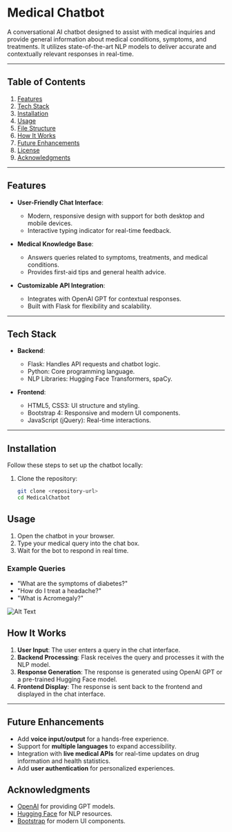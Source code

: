 # Medical Chatbot

A conversational AI chatbot designed to assist with medical inquiries and provide general information about medical conditions, symptoms, and treatments. It utilizes state-of-the-art NLP models to deliver accurate and contextually relevant responses in real-time.

---

## Table of Contents
1. [Features](#features)
2. [Tech Stack](#tech-stack)
3. [Installation](#installation)
4. [Usage](#usage)
5. [File Structure](#file-structure)
6. [How It Works](#how-it-works)
7. [Future Enhancements](#future-enhancements)
8. [License](#license)
9. [Acknowledgments](#acknowledgments)

---

## Features
- **User-Friendly Chat Interface**:
  - Modern, responsive design with support for both desktop and mobile devices.
  - Interactive typing indicator for real-time feedback.

- **Medical Knowledge Base**:
  - Answers queries related to symptoms, treatments, and medical conditions.
  - Provides first-aid tips and general health advice.

- **Customizable API Integration**:
  - Integrates with OpenAI GPT for contextual responses.
  - Built with Flask for flexibility and scalability.

---

## Tech Stack
- **Backend**:
  - Flask: Handles API requests and chatbot logic.
  - Python: Core programming language.
  - NLP Libraries: Hugging Face Transformers, spaCy.

- **Frontend**:
  - HTML5, CSS3: UI structure and styling.
  - Bootstrap 4: Responsive and modern UI components.
  - JavaScript (jQuery): Real-time interactions.

---

## Installation
Follow these steps to set up the chatbot locally:

1. Clone the repository:
   ```bash
   git clone <repository-url>
   cd MedicalChatbot

## Usage
1. Open the chatbot in your browser.
2. Type your medical query into the chat box.
3. Wait for the bot to respond in real time.

### Example Queries
- "What are the symptoms of diabetes?"
- "How do I treat a headache?"
- "What is Acromegaly?"


![Alt Text]( C:\Users\nandh\Chatbot\assests\image.png "Chat")



## How It Works
1. **User Input**: The user enters a query in the chat interface.
2. **Backend Processing**: Flask receives the query and processes it with the NLP model.
3. **Response Generation**: The response is generated using OpenAI GPT or a pre-trained Hugging Face model.
4. **Frontend Display**: The response is sent back to the frontend and displayed in the chat interface.

---

## Future Enhancements
- Add **voice input/output** for a hands-free experience.
- Support for **multiple languages** to expand accessibility.
- Integration with **live medical APIs** for real-time updates on drug information and health statistics.
- Add **user authentication** for personalized experiences.


## Acknowledgments
- [OpenAI](https://openai.com) for providing GPT models.
- [Hugging Face](https://huggingface.co) for NLP resources.
- [Bootstrap](https://getbootstrap.com) for modern UI components.
